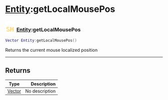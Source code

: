 # [Entity](../entity/README.md):getLocalMousePos

### <img src="../../.gitbook/assets/shared.png" width="32" height="32" /> [Entity](../entity/README.md):getLocalMousePos

```lua
Vector Entity:getLocalMousePos()
```

Returns the current mouse localized position<br>

-----------------
## Returns

| Type   | Description |
| ------ | ----------: |
| [Vector](../vector/README.md) | No description |
